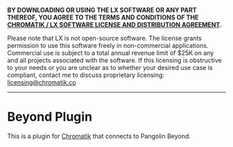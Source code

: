 **BY DOWNLOADING OR USING THE LX SOFTWARE OR ANY PART THEREOF, YOU AGREE TO THE TERMS AND CONDITIONS OF THE [CHROMATIK / LX SOFTWARE LICENSE AND DISTRIBUTION AGREEMENT](http://chromatik.co/license/).**

Please note that LX is not open-source software. The license grants permission to use this software freely in non-commercial applications. Commercial use is subject to a total annual revenue limit of $25K on any and all projects associated with the software. If this licensing is obstructive to your needs or you are unclear as to whether your desired use case is compliant, contact me to discuss proprietary licensing: licensing@chromatik.co

---

# Beyond Plugin

This is a plugin for [Chromatik](https://chromatik.co/) that connects to Pangolin Beyond.
